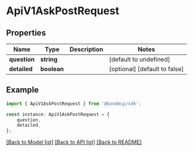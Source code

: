 # ApiV1AskPostRequest


## Properties

Name | Type | Description | Notes
------------ | ------------- | ------------- | -------------
**question** | **string** |  | [default to undefined]
**detailed** | **boolean** |  | [optional] [default to false]

## Example

```typescript
import { ApiV1AskPostRequest } from '@bondmcp/sdk';

const instance: ApiV1AskPostRequest = {
    question,
    detailed,
};
```

[[Back to Model list]](../README.md#documentation-for-models) [[Back to API list]](../README.md#documentation-for-api-endpoints) [[Back to README]](../README.md)
